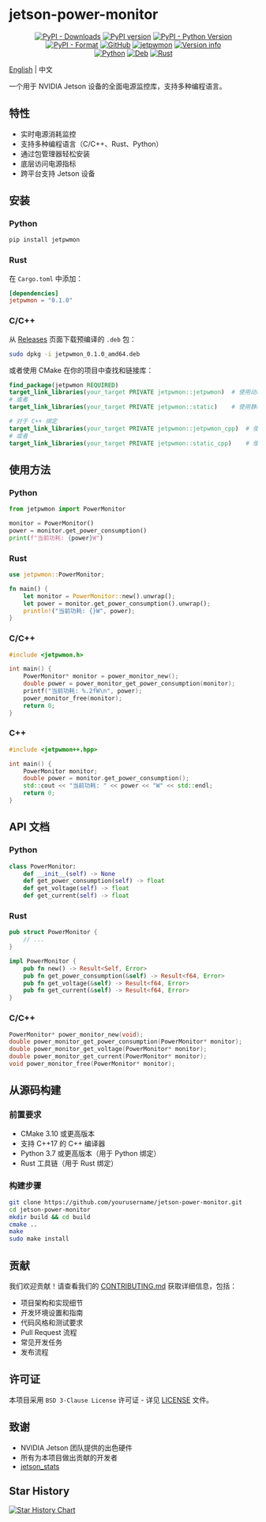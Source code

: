 # jetson-power-monitor

<p align="center">
  <a href="https://pypistats.org/packages/jetpwmon"><img alt="PyPI - Downloads" src="https://img.shields.io/pypi/dw/jetpwmon.svg" /></a>
  <a href="https://badge.fury.io/py/jetpwmon"><img alt="PyPI version" src="https://badge.fury.io/py/jetpwmon.svg" /></a>
  <a href="https://www.python.org/"><img alt="PyPI - Python Version" src="https://img.shields.io/pypi/pyversions/jetpwmon.svg" /></a>
  <a href="https://pypi.org/project/jetpwmon/"><img alt="PyPI - Format" src="https://img.shields.io/pypi/format/jetpwmon.svg" /></a>
  <a href="/LICENSE"><img alt="GitHub" src="https://img.shields.io/github/license/nerdneilsfield/jetson-power-monitor" /></a>
  <a href="https://snyk.io/advisor/python/jetpwmon"><img alt="jetpwmon" src="https://snyk.io/advisor/python/jetpwmon/badge.svg" /></a>
  <a href="https://crates.io/crates/jetpwmon"><img src="https://img.shields.io/crates/v/jetpwmon.svg?colorB=319e8c" alt="Version info"></a><br>
  <a href="https://github.com/nerdneilsfield/jetson-power-monitor/actions?query=workflow%3A%22Build%20ARM%20wheels%22"><img alt="Python" src="https://github.com/nerdneilsfield/jetson-power-monitor/workflows/Build%20ARM%20wheels/badge.svg" /></a>
  <a href="https://github.com/nerdneilsfield/jetson-power-monitor/actions?query=workflow%3A%22Build%20Ubuntu%20Packages%22"><img alt="Deb" src="https://github.com/nerdneilsfield/jetson-power-monitor/workflows/Build%20Ubuntu%20Packages/badge.svg" /></a>
  <a href="https://github.com/nerdneilsfield/jetson-power-monitor/actions?query=workflow%3A%22Publish%20Rust%20Crate%22"><img alt="Rust" src="https://github.com/nerdneilsfield/jetson-power-monitor/workflows/Publish%20Rust%20Crate/badge.svg" /></a>
</p>


[English](https://github.com/nerdneilsfield/jetson-power-monitor/blob/master/README.md) | 中文


一个用于 NVIDIA Jetson 设备的全面电源监控库，支持多种编程语言。

## 特性

- 实时电源消耗监控
- 支持多种编程语言（C/C++、Rust、Python）
- 通过包管理器轻松安装
- 底层访问电源指标
- 跨平台支持 Jetson 设备

## 安装

### Python

```bash
pip install jetpwmon
```

### Rust

在 `Cargo.toml` 中添加：

```toml
[dependencies]
jetpwmon = "0.1.0"
```

### C/C++

从 [Releases](https://github.com/yourusername/jetson-power-monitor/releases) 页面下载预编译的 `.deb` 包：

```bash
sudo dpkg -i jetpwmon_0.1.0_amd64.deb
```

或者使用 CMake 在你的项目中查找和链接库：

```cmake
find_package(jetpwmon REQUIRED)
target_link_libraries(your_target PRIVATE jetpwmon::jetpwmon)  # 使用动态库
# 或者
target_link_libraries(your_target PRIVATE jetpwmon::static)    # 使用静态库

# 对于 C++ 绑定
target_link_libraries(your_target PRIVATE jetpwmon::jetpwmon_cpp)  # 使用动态库
# 或者
target_link_libraries(your_target PRIVATE jetpwmon::static_cpp)    # 使用静态库
```

## 使用方法

### Python

```python
from jetpwmon import PowerMonitor

monitor = PowerMonitor()
power = monitor.get_power_consumption()
print(f"当前功耗: {power}W")
```

### Rust

```rust
use jetpwmon::PowerMonitor;

fn main() {
    let monitor = PowerMonitor::new().unwrap();
    let power = monitor.get_power_consumption().unwrap();
    println!("当前功耗: {}W", power);
}
```

### C/C++

```c
#include <jetpwmon.h>

int main() {
    PowerMonitor* monitor = power_monitor_new();
    double power = power_monitor_get_power_consumption(monitor);
    printf("当前功耗: %.2fW\n", power);
    power_monitor_free(monitor);
    return 0;
}
```

### C++

```cpp
#include <jetpwmon++.hpp>

int main() {
    PowerMonitor monitor;
    double power = monitor.get_power_consumption();
    std::cout << "当前功耗: " << power << "W" << std::endl;
    return 0;
}
```

## API 文档

### Python

```python
class PowerMonitor:
    def __init__(self) -> None
    def get_power_consumption(self) -> float
    def get_voltage(self) -> float
    def get_current(self) -> float
```

### Rust

```rust
pub struct PowerMonitor {
    // ...
}

impl PowerMonitor {
    pub fn new() -> Result<Self, Error>
    pub fn get_power_consumption(&self) -> Result<f64, Error>
    pub fn get_voltage(&self) -> Result<f64, Error>
    pub fn get_current(&self) -> Result<f64, Error>
}
```

### C/C++

```c
PowerMonitor* power_monitor_new(void);
double power_monitor_get_power_consumption(PowerMonitor* monitor);
double power_monitor_get_voltage(PowerMonitor* monitor);
double power_monitor_get_current(PowerMonitor* monitor);
void power_monitor_free(PowerMonitor* monitor);
```

## 从源码构建

### 前置要求

- CMake 3.10 或更高版本
- 支持 C++17 的 C++ 编译器
- Python 3.7 或更高版本（用于 Python 绑定）
- Rust 工具链（用于 Rust 绑定）

### 构建步骤

```bash
git clone https://github.com/yourusername/jetson-power-monitor.git
cd jetson-power-monitor
mkdir build && cd build
cmake ..
make
sudo make install
```

## 贡献

我们欢迎贡献！请查看我们的 [CONTRIBUTING.md](CONTRIBUTING.md) 获取详细信息，包括：

- 项目架构和实现细节
- 开发环境设置和指南
- 代码风格和测试要求
- Pull Request 流程
- 常见开发任务
- 发布流程

## 许可证

本项目采用 `BSD 3-Clause License` 许可证 - 详见 [LICENSE](LICENSE) 文件。

## 致谢

- NVIDIA Jetson 团队提供的出色硬件
- 所有为本项目做出贡献的开发者
- [jetson_stats](https://github.com/rbonghi/jetson_stats)

## Star History

[![Star History Chart](https://api.star-history.com/svg?repos=nnerdneilsfield/jetson-power-monitor&type=Date)](https://star-history.com/#nerdneilsfield/jetson-power-monitor&Date)